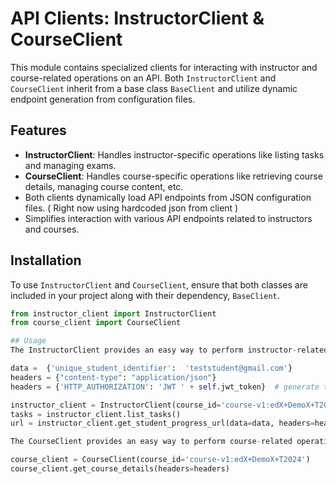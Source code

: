 # API Clients: InstructorClient & CourseClient

This module contains specialized clients for interacting with instructor and course-related operations on an API. Both `InstructorClient` and `CourseClient` inherit from a base class `BaseClient` and utilize dynamic endpoint generation from configuration files.

## Features

- **InstructorClient**: Handles instructor-specific operations like listing tasks and managing exams.
- **CourseClient**: Handles course-specific operations like retrieving course details, managing course content, etc.
- Both clients dynamically load API endpoints from JSON configuration files. ( Right now using hardcoded json from client )
- Simplifies interaction with various API endpoints related to instructors and courses.

## Installation

To use `InstructorClient` and `CourseClient`, ensure that both classes are included in your project along with their dependency, `BaseClient`.

```python
from instructor_client import InstructorClient
from course_client import CourseClient

## Usage
The InstructorClient provides an easy way to perform instructor-related operations on a specific course.

data =  {'unique_student_identifier':  'teststudent@gmail.com'} 
headers = {"content-type": "application/json"}
headers = {'HTTP_AUTHORIZATION': 'JWT ' + self.jwt_token}  # generate token with superuser perms due to instructor requirments.

instructor_client = InstructorClient(course_id='course-v1:edX+DemoX+T2024')
tasks = instructor_client.list_tasks()
url = instructor_client.get_student_progress_url(data=data, headers=headers)

The CourseClient provides an easy way to perform course-related operations on a specific course.

course_client = CourseClient(course_id='course-v1:edX+DemoX+T2024')
course_client.get_course_details(headers=headers)
